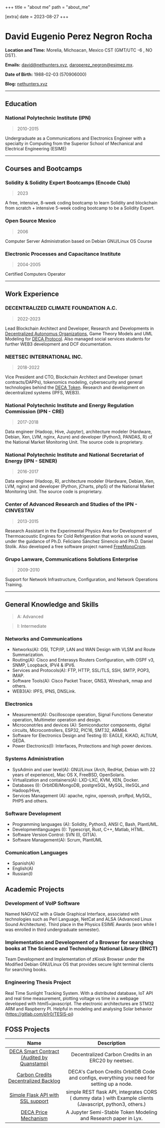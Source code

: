 +++
title = "about me"
path = "about_me"

[extra]
date = 2023-08-27
+++

# David Eugenio Perez Negron Rocha

**Location and Time:**  Morelia, Michoacan, Mexico CST (GMT/UTC -6 , NO DST).

**Emails:** [david@nethunters.xyz](mailto:david@nethunters.xyz), [daroperez_negron@esimez.mx](mailto:daroperez_negron@esimez.mx).

**Date of Birth:** 1988-02-03 (570906000)

**Blog:** [nethunters.xyz](https://nethunters.xyz)

----------------------------------

## Education

### National Polytechnic Institute (IPN)
> 2010-2015

Undergraduate as a Communications and Electronics Engineer with a specialty in Computing from the Superior School of Mechanical and Electrical Engineering (ESIME)

----------------------------------

## Courses and Bootcamps

### Solidity & Solidity Expert Bootcamps (Encode Club)
> 2023

A free, intensive, 8-week coding bootcamp to learn Solidity and blockchain from scratch + intensive 5-week coding bootcamp
to be a Solidity Expert.

### Open Source Mexico
> 2006

Computer Server Administration based on Debian GNU/Linux OS Course

### Electronic Processes and Capacitance Institute
> 2004-2005

Certified Computers Operator

----------------------------------

## Work Experience

### DECENTRALIZED CLIMATE FOUNDATION A.C.
> 2022-2023

Lead Blockchain Architect and Developer, Research and Developments in [Decentralized Autonomus Organizations](https://docs.decentralizedclimate.org/2023-04-06-DAOP0.html), Game Theory Models and UML Modeling for [DECA Protocol](https://docs.google.com/presentation/d/1H4V5X0X-9jnulwmmQBKk7PiStqKoPh_t_h7F0R3kLw0/edit#slide=id.p). Also managed social services students for further WEB3 development and DCF documentation.

### NEETSEC INTERNATIONAL INC.
> 2018-2022

Vice President and CTO, Blockchain Architect and Developer (smart contracts/DAPPs), tokenomics modeling, cybersecurity and general technologies behind the [DECA Token](www.deca.eco). Research and development on decentralized systems (IPFS, WEB3).

### National Polytechnic Institute and Energy Regulation Commission (IPN - CRE)
> 2017-2018

Data engineer (Hadoop, Hive, Jupyter), architecture modeler (Hardware, Debian, Xen, LVM, nginx, Azure) and developer (Python3, PANDAS, R) of the National Market Monitoring Unit. The source code is proprietary.

### National Polytechnic Institute and National Secretariat of Energy (IPN - SENER)
> 2016-2017

Data engineer (Hadoop, R), architecture modeler (Hardware, Debian, Xen, LVM, nginx) and developer (Python, jCharts, php5) of the National Market Monitoring Unit. The source code is proprietary.

### Center of Advanced Research and Studies of the IPN - CINVESTAV
> 2013-2015

Research Assistant in the Experimental Physics Area for Development of Thermoacoustic Engines for Cold Refrigeration that works on sound waves, under the guidance of  Ph.D. Feliciano Sánchez Sinencio and Ph.D. Daniel Stolik. Also developed a free software project named [FreeMonoCrom](https://github.com/P1R/freeMonoCrom.git).

### Grupo Lanware, Communications Solutions Enterprise
> 2009-2010

Support for Network Infrastructure, Configuration, and Network Operations Training.

----------------------------------

## General Knowledge and Skills
> A: Advanced

> I: Intermediate

### Networks and Communications

* Networks(A): OSI, TCP/IP, LAN and WAN Design with VLSM and Route Summarization.
* Routing(A): Cisco and Enterasys Routers Configuration, with OSPF v3, SNMP, Loopback, IPV4 & IPV6.
* Services and Protocols(A): FTP, HTTP, SSL/TLS, SSH,  SMTP, POP3, IMAP.
* Software Tools(A): Cisco Packet Tracer, GNS3, Wireshark, nmap and others.
* WEB3(A): IPFS, IPNS, DNSLink.

### Electronics

* Measurement(A): Oscilloscope operation, Signal Functions Generator operation, Multimeter operation and design.
* Microconotrles and devices (A): Semiconductor components, digital circuits, Microcontrollers, ESP32, PIC16, SMT32, ARM64.
* Software for Electronics Design and Testing (I): EAGLE, KiKAD, ALTIUM, GEDA.
* Power Electronics(I): Interfaces, Protections and high power devices.


### Systems Administration
* SysAdmin and user level(A): GNU/Linux (Arch, RedHat, Debian with 22 years of experience), Mac OS X, FreeBSD, OpenSolaris.
* Virtualization and containers(A): LXD-LXC, KVM, XEN, Docker.
* Databases (I): OrbitDB/MongoDB, postgreSQL, MySQL, liteSQL,and Hadoop/Hive,
* Services Management (A): apache, nginx, openssh, proftpd, MySQL, PHP5 and others.


### Software Development
* Programming languages (A): Solidity, Python3, ANSI C, Bash, PlantUML.
* Developmentlanguages (I): Typescript, Rust, C++, Matlab, HTML.
* Software Version Control: SVN (I), GIT(A).
* Software Management(A): Scrum, PlantUML


### Comunication Languages

* Spanish(A)
* English(A)
* Russian(I)

## Academic Projects

### Development of VoIP Software
Named NAGVOZ with a Glade Graphical Interface, associated with technologies such as Perl Language, NetCat and ALSA (Advanced Linux Sound Architecture). Third place in the Physics ESIME Awards (won while I was enrolled in third undergraduate semester).

### Implementation and Development of a Browser for searching books at The Science and Technology National Library (BNCT)
Team Development and Implementation of zKiosk Browser under the Modified Debian GNU/Linux OS that provides secure light terminal clients for searching books.

### Engineering Thesis Project
Real Time Sunlight Tracking System. With a distributed database, IoT API and real time measurement, plotting voltage vs time  in a  webpage developed with html5+javascript. The electronic architectures are STM32 ARM and Raspberry PI. Helpful in modeling and analysing Solar behavior (https://gitlab.com/p1r0/TESIS-pi)


## FOSS Projects

| Name | Description |
|:-----:|:-----------:|
| [DECA Smart Contract (Audited by Quanstamp)](https://gitlab.com/deca-currency/dcc) | Decentralized Carbon Credits in an ERC20 by neetsec. |
| [Carbon Credits Decentralized Backlog](https://gitlab.com/deca-currency/carboncreditsbacklog) | DECA's Carbon Credits OrbitDB Code and configs, everything you need for setting up a node. |
| [Simple Flask API with SSL support](https://gitlab.com/p1r0/sflaskapi) | simple REST flask API, integrates CORS ( dummy data ) with Example clients (Javascript, python3, others.) |
| [DECA Price Mechanism](https://gitlab.com/deca-currency/price-mechanism) | A Jupyter Semi-Stable Token Modeling and Research paper in Lyx. |

